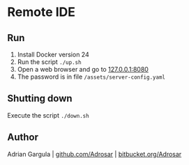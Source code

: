 # Remote IDE

## Run

1. Install Docker version 24
2. Run the script `./up.sh`
3. Open a web browser and go to [127.0.0.1:8080](http://127.0.0.1:8080)
4. The password is in file `/assets/server-config.yaml`

## Shutting down

Execute the script `./down.sh`

## Author

Adrian Gargula | [github.com/Adrosar](https://github.com/Adrosar) | [bitbucket.org/Adrosar](https://bitbucket.org/Adrosar)
